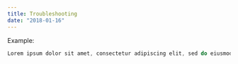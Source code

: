 ```yaml
---
title: Troubleshooting
date: "2018-01-16"
---
```


Example:

```js
Lorem ipsum dolor sit amet, consectetur adipiscing elit, sed do eiusmod tempor incididunt ut labore et dolore magna aliqua
```


